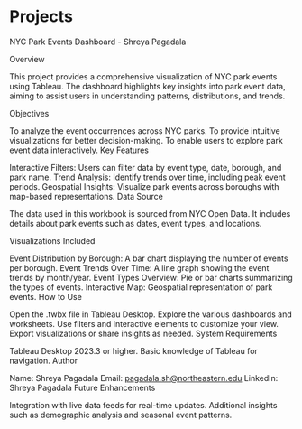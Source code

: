 # Projects

NYC Park Events Dashboard - Shreya Pagadala

Overview

This project provides a comprehensive visualization of NYC park events using Tableau. The dashboard highlights key insights into park event data, aiming to assist users in understanding patterns, distributions, and trends.

Objectives

To analyze the event occurrences across NYC parks.
To provide intuitive visualizations for better decision-making.
To enable users to explore park event data interactively.
Key Features

Interactive Filters: Users can filter data by event type, date, borough, and park name.
Trend Analysis: Identify trends over time, including peak event periods.
Geospatial Insights: Visualize park events across boroughs with map-based representations.
Data Source

The data used in this workbook is sourced from NYC Open Data. It includes details about park events such as dates, event types, and locations.

Visualizations Included

Event Distribution by Borough: A bar chart displaying the number of events per borough.
Event Trends Over Time: A line graph showing the event trends by month/year.
Event Types Overview: Pie or bar charts summarizing the types of events.
Interactive Map: Geospatial representation of park events.
How to Use

Open the .twbx file in Tableau Desktop.
Explore the various dashboards and worksheets.
Use filters and interactive elements to customize your view.
Export visualizations or share insights as needed.
System Requirements

Tableau Desktop 2023.3 or higher.
Basic knowledge of Tableau for navigation.
Author

Name: Shreya Pagadala
Email: pagadala.sh@northeastern.edu
LinkedIn: Shreya Pagadala
Future Enhancements

Integration with live data feeds for real-time updates.
Additional insights such as demographic analysis and seasonal event patterns.
